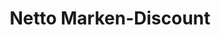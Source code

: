 ---
title: "Netto Marken-Discount"
url: /iserlohn/netto-marken-discount-hennener-strasse/
shop: Supermarkt
---